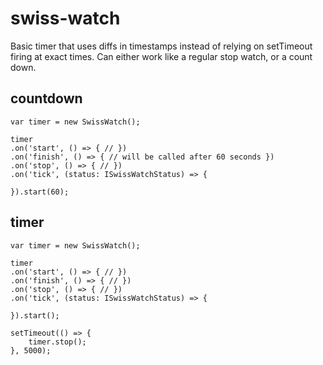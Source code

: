 # swiss-watch

Basic timer that uses diffs in timestamps instead of relying on setTimeout firing at exact times. Can either work like a regular stop watch, or a count down.

## countdown

```
var timer = new SwissWatch();

timer
.on('start', () => { // })
.on('finish', () => { // will be called after 60 seconds })
.on('stop', () => { // })
.on('tick', (status: ISwissWatchStatus) => {

}).start(60);
```

## timer

```
var timer = new SwissWatch();

timer
.on('start', () => { // })
.on('finish', () => { // })
.on('stop', () => { // })
.on('tick', (status: ISwissWatchStatus) => {

}).start();

setTimeout(() => {
    timer.stop();
}, 5000);
```